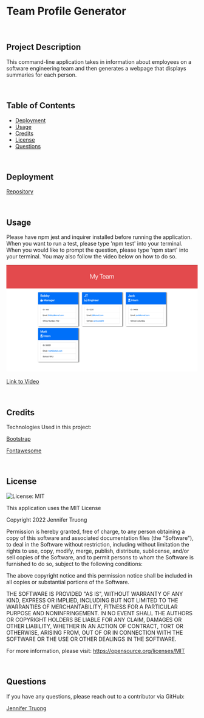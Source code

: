 
  # Team Profile Generator 

  <br/>

  ## Project Description

  This command-line application takes in information about employees on a software engineering team and then generates a webpage that displays summaries for each person.

  <br/>

  ## Table of Contents
  - [Deployment](#installation)
  - [Usage](#usage)
  - [Credits](#credits)
  - [License](#license)
  - [Questions](#questions)

  <br/>

  ## Deployment
  

  [Repository](https://github.com/jentruong09/teamProfileGenerator)

  <br/>

  ## Usage
  Please have npm jest and inquirer installed before running the application. When you want to run a test, please type 'npm test' into your terminal. When you would like to prompt the question, please type 'npm start' into your terminal. You may also follow the video below on how to do so. 


  ![question picture](/img/myTeam.png)


  [Link to Video](https://youtu.be/QVNxHeiOLIY)

  <br/>

  ## Credits
  Technologies Used in this project:

  [Bootstrap](https://getbootstrap.com/)

  [Fontawesome](https://fontawesome.com/)


  <br/>

  ## License 
  ![License: MIT](https://img.shields.io/badge/License-MIT-yellow.svg)
  
  This application uses the MIT License

  Copyright 2022 Jennifer Truong

  Permission is hereby granted, free of charge, to any person obtaining a copy of this software and associated documentation files (the "Software"), to deal in the Software without restriction, including without limitation the rights to use, copy, modify, merge, publish, distribute, sublicense, and/or sell copies of the Software, and to permit persons to whom the Software is furnished to do so, subject to the following conditions:

  The above copyright notice and this permission notice shall be included in all copies or substantial portions of the Software.

  THE SOFTWARE IS PROVIDED "AS IS", WITHOUT WARRANTY OF ANY KIND, EXPRESS OR IMPLIED, INCLUDING BUT NOT LIMITED TO THE WARRANTIES OF MERCHANTABILITY, FITNESS FOR A PARTICULAR PURPOSE AND NONINFRINGEMENT. IN NO EVENT SHALL THE AUTHORS OR COPYRIGHT HOLDERS BE LIABLE FOR ANY CLAIM, DAMAGES OR OTHER LIABILITY, WHETHER IN AN ACTION OF CONTRACT, TORT OR OTHERWISE, ARISING FROM, OUT OF OR IN CONNECTION WITH THE SOFTWARE OR THE USE OR OTHER DEALINGS IN THE SOFTWARE.

  For more information, please visit: https://opensource.org/licenses/MIT

  <br/>


  ## Questions
  If you have any questions, please reach out to a contributor via GitHub:

  [Jennifer Truong](https://github.com/jentruong09)